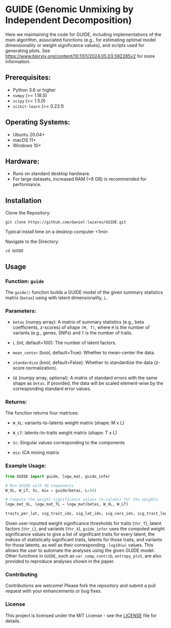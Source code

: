 # GUIDE (Genomic Unmixing by Independent Decomposition)

Here we maintaining the code for GUIDE, including implementations of the main algorithm, associated functions (e.g., for estimating optimal model dimensionality or weight significance values), and scripts used for generating plots. See https://www.biorxiv.org/content/10.1101/2024.05.03.592285v2 for more information. 

## Prerequisites:
- Python 3.6 or higher
- `numpy` (>= 1.18.5)
- `scipy` (>= 1.5.0)
- `scikit-learn` (>= 0.23.1)

## Operating Systems:
- Ubuntu 20.04+
- macOS 11+
- Windows 10+

## Hardware:
- Runs on standard desktop hardware.
- For large datasets, increased RAM (>8 GB) is recommended for performance.

## Installation
Clone the Repository:

```
git clone https://github.com/daniel-lazarev/GUIDE.git
```
Typical install time on a desktop computer <1min

Navigate to the Directory:

```
cd GUIDE
```

## Usage

### Function: `guide`
The `guide()` function builds a GUIDE model of the given summary statistics matrix (`betas`) using with latent dimensionality, `L`.

### Parameters:
- `betas` (numpy array): A matrix of summary statistics (e.g., beta coefficients, z-scores) of shape `(M, T)`, where `M` is the number of variants (e.g., genes, SNPs) and `T` is the number of traits.

- `L` (int, default=100): The number of latent factors.

- `mean_center` (bool, default=True): Whether to mean-center the data.

- `standardize` (bool, default=False): Whether to standardize the data (z-score normalization).

- `SE` (numpy array, optional): A matrix of standard errors with the same shape as `betas`. If provided, the data will be scaled element-wise by the corresponding standard error values.


### Returns:
The function returns four matrices:

- `W_XL`: variants-to-latents weight matrix (shape: M x L)

- `W_LT`: latents-to-traits weight matrix  (shape: T x L)

- `Sc`: Singular values corresponding to the components

- `mix`: ICA mixing matrix


### Example Usage:
```python
from GUIDE import guide, logw_mat, guide_infer
```
```python
# Run GUIDE with 50 components
W_XL, W_LT, Sc, mix = guide(betas, L=50)
```
```python
# Compute the weight significance values (w-values) for the weights
logw_mat_XL, logw_mat_TL = logw_mat(betas, W_XL, W_LT)
```
```python
traits_per_lat, sig_trait_idx, sig_lat_idx, sig_vars_idx, sig_trait_logw, sig_lat_logw, sig_vars_logw = guide_infer(logw_mat_XL,logw_mat_TL, thr_T = 8, thr_L = 8, thr_X = 8)
```
Given user-inputted weight significance thresholds for traits (`thr_T`), latent factors (`thr_L`), and variants (`thr_X`), `guide_infer` uses the computed weight significance values to give a list of significant traits for every latent, the indices of statistically significant traits, latents for those traits, and variants for those latents, as well as their corresponding `-log10(w)` values. This allows the user to automate the analyses using the given GUIDE model.
Other functions in `GUIDE`, such as `var_comp`, `contrib`, `entropy_plot`, are also provided to reproduce analyses shown in the paper. 




### Contributing
Contributions are welcome! Please fork the repository and submit a pull request with your enhancements or bug fixes.


### License

This project is licensed under the MIT License - see the [LICENSE](LICENSE) file for details.
